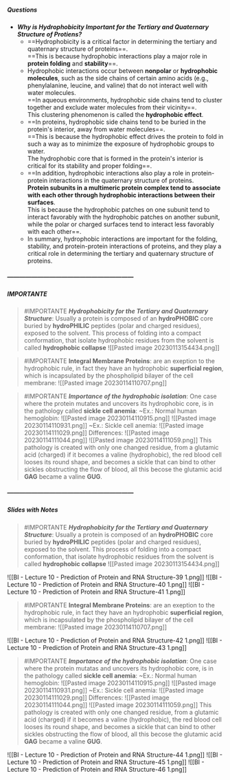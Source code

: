 ##### Questions
- ***Why is Hydrophobicity Important for the Tertiary and Quaternary Structure of Protiens?***
	- ==Hydrophobicity is a critical factor in determining the tertiary and quaternary structure of proteins==. <br>==This is because hydrophobic interactions play a major role in **protein folding** and **stability**==.
	- Hydrophobic interactions occur between **nonpolar** or **hydrophobic molecules**, such as the side chains of certain amino acids (e.g., phenylalanine, leucine, and valine) that do not interact well with water molecules. <br>==In aqueous environments, hydrophobic side chains tend to cluster together and exclude water molecules from their vicinity==. <br>This clustering phenomenon is called the **hydrophobic effect**.
	- ==In proteins, hydrophobic side chains tend to be buried in the protein's interior, away from water molecules==. <br>==This is because the hydrophobic effect drives the protein to fold in such a way as to minimize the exposure of hydrophobic groups to water. <br>The hydrophobic core that is formed in the protein's interior is critical for its stability and proper folding==.
	- ==In addition, hydrophobic interactions also play a role in protein-protein interactions in the quaternary structure of proteins. <br>**Protein subunits in a multimeric protein complex tend to associate with each other through hydrophobic interactions between their surfaces**. <br>This is because the hydrophobic patches on one subunit tend to interact favorably with the hydrophobic patches on another subunit, while the polar or charged surfaces tend to interact less favorably with each other==.
	- In summary, hydrophobic interactions are important for the folding, stability, and protein-protein interactions of proteins, and they play a critical role in determining the tertiary and quaternary structure of proteins.

##### —————————————————————
##### IMPORTANTE

> #IMPORTANTE ***Hydrophobicity for the Tertiary and Quaternary Structure***:
> Usually a protein is composed of an **hydroPHOBIC** core buried by **hydroPHILIC** peptides (polar and charged residues), exposed to the solvent.
> This process of folding into a compact conformation, that isolate hydrophobic residues from the solvent is called **hydrophobic collapse**
> ![[Pasted image 20230113154434.png]]

> #IMPORTANTE **Integral Membrane Proteins**: are an exeption to the hydrophobic rule, in fact they have an hydrophobic **superficial region**, which is incapsulated by the phospholipid bilayer of the cell membrane:
> ![[Pasted image 20230114110707.png]]

> #IMPORTANTE ***Importance of the hydrophobic isolation***:
> One case where the protein mutates and uncovers its hydrophobic core, is in the pathology called **sickle cell anemia**:
> ~Ex.: Normal human hemoglobin:
> ![[Pasted image 20230114110915.png]]
> ![[Pasted image 20230114110931.png]]
> ~Ex.: Sickle cell anemia:
> ![[Pasted image 20230114111029.png]]
> Differences:
> ![[Pasted image 20230114111044.png]]
> ![[Pasted image 20230114111059.png]]
> This pathology is created with only one changed residue, from a glutamic acid (charged) if it becomes a valine (hydrophobic), the red blood cell looses its round shape, and becomes a sickle that can bind to other sickles obstructing the flow of blood, all this becose the glutamic acid **GAG** became a valine **GUG**.

##### —————————————————————
##### Slides with Notes

> #IMPORTANTE ***Hydrophobicity for the Tertiary and Quaternary Structure***:
> Usually a protein is composed of an **hydroPHOBIC** core buried by **hydroPHILIC** peptides (polar and charged residues), exposed to the solvent.
> This process of folding into a compact conformation, that isolate hydrophobic residues from the solvent is called **hydrophobic collapse**
> ![[Pasted image 20230113154434.png]]

![[BI - Lecture 10 - Prediction of Protein and RNA Structure-39 1.png]] ![[BI - Lecture 10 - Prediction of Protein and RNA Structure-40 1.png]] ![[BI - Lecture 10 - Prediction of Protein and RNA Structure-41 1.png]]

> #IMPORTANTE **Integral Membrane Proteins**: are an exeption to the hydrophobic rule, in fact they have an hydrophobic **superficial region**, which is incapsulated by the phospholipid bilayer of the cell membrane:
> ![[Pasted image 20230114110707.png]]

![[BI - Lecture 10 - Prediction of Protein and RNA Structure-42 1.png]] ![[BI - Lecture 10 - Prediction of Protein and RNA Structure-43 1.png]]

> #IMPORTANTE ***Importance of the hydrophobic isolation***:
> One case where the protein mutatas and uncovers its hydrophobic core, is in the pathology called **sickle cell anemia**:
> ~Ex.: Normal human hemoglobin:
> ![[Pasted image 20230114110915.png]]
> ![[Pasted image 20230114110931.png]]
> ~Ex.: Sickle cell anemia:
> ![[Pasted image 20230114111029.png]]
> Differences:
> ![[Pasted image 20230114111044.png]]
> ![[Pasted image 20230114111059.png]]
> This pathology is created with only one changed residue, from a glutamic acid (charged) if it becomes a valine (hydrophobic), the red blood cell looses its round shape, and becomes a sickle that can bind to other sickles obstructing the flow of blood, all this becose the glutamic acid **GAG** became a valine **GUG**.

![[BI - Lecture 10 - Prediction of Protein and RNA Structure-44 1.png]] ![[BI - Lecture 10 - Prediction of Protein and RNA Structure-45 1.png]] ![[BI - Lecture 10 - Prediction of Protein and RNA Structure-46 1.png]]
